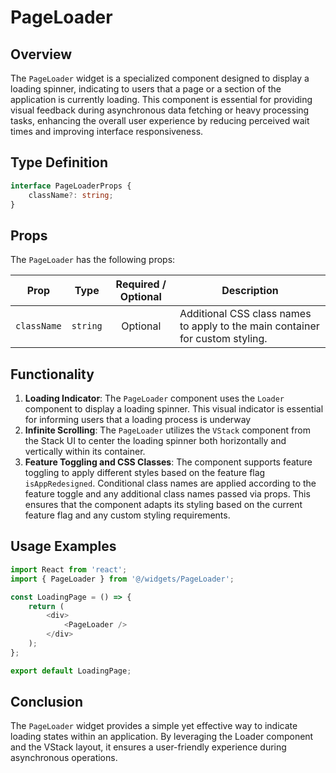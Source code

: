 # PageLoader

## Overview 
The `PageLoader` widget is a specialized component designed to display a loading spinner, indicating to users that a page or a section of the application is currently loading. This component is essential for providing visual feedback during asynchronous data fetching or heavy processing tasks, enhancing the overall user experience by reducing perceived wait times and improving interface responsiveness.

##  Type Definition
```typescript
interface PageLoaderProps {
    className?: string;
}
```

## Props
The `PageLoader` has the following props:

| Prop         | Type                                        |          Required / Optional          | Description                                                                 |
|--------------|---------------------------------------------|:-------------------------------------:|-----------------------------------------------------------------------------|
| `className`  | `string`                                    |               Optional                | Additional CSS class names to apply to the main container for custom styling.                       |


## Functionality
1. **Loading Indicator**: The `PageLoader` component uses the `Loader` component to display a loading spinner. This visual indicator is essential for informing users that a loading process is underway
2. **Infinite Scrolling**: The `PageLoader` utilizes the `VStack` component from the  Stack UI to center the loading spinner both horizontally and vertically within its container.
3.  **Feature Toggling and CSS Classes**: The component supports feature toggling to apply different styles based on the feature flag `isAppRedesigned`. Conditional class names are applied according to the feature toggle and any additional class names passed via props. This ensures that the component adapts its styling based on the current feature flag and any custom styling requirements.

## Usage Examples

```typescript jsx
import React from 'react';
import { PageLoader } from '@/widgets/PageLoader';

const LoadingPage = () => {
    return (
        <div>
            <PageLoader />
        </div>
    );
};

export default LoadingPage;
```

## Conclusion 
The `PageLoader` widget provides a simple yet effective way to indicate loading states within an application. By leveraging the Loader component and the VStack layout, it ensures a user-friendly experience during asynchronous operations.
